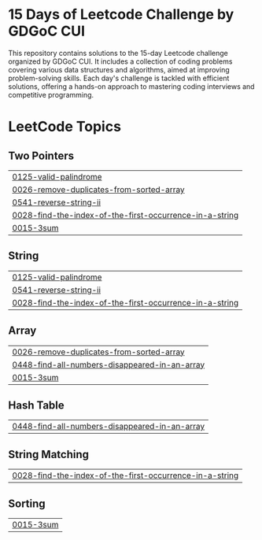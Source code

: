 # 15 Days of Leetcode Challenge by GDGoC CUI

This repository contains solutions to the 15-day Leetcode challenge organized by GDGoC CUI. It includes a collection of coding problems covering various data structures and algorithms, aimed at improving problem-solving skills. Each day's challenge is tackled with efficient solutions, offering a hands-on approach to mastering coding interviews and competitive programming.

<!---LeetCode Topics Start-->
# LeetCode Topics
## Two Pointers
|  |
| ------- |
| [0125-valid-palindrome](https://github.com/afnanahmadtariq/15-Days-Of-LeetCode-Challenge/tree/master/0125-valid-palindrome) |
| [0026-remove-duplicates-from-sorted-array](https://github.com/afnanahmadtariq/15-Days-Of-LeetCode-Challenge/tree/master/0026-remove-duplicates-from-sorted-array) |
| [0541-reverse-string-ii](https://github.com/afnanahmadtariq/15-Days-Of-LeetCode-Challenge/tree/master/0541-reverse-string-ii) |
| [0028-find-the-index-of-the-first-occurrence-in-a-string](https://github.com/afnanahmadtariq/15-Days-Of-LeetCode-Challenge/tree/master/0028-find-the-index-of-the-first-occurrence-in-a-string) |
| [0015-3sum](https://github.com/afnanahmadtariq/15-Days-Of-LeetCode-Challenge/tree/master/0015-3sum) |
## String
|  |
| ------- |
| [0125-valid-palindrome](https://github.com/afnanahmadtariq/15-Days-Of-LeetCode-Challenge/tree/master/0125-valid-palindrome) |
| [0541-reverse-string-ii](https://github.com/afnanahmadtariq/15-Days-Of-LeetCode-Challenge/tree/master/0541-reverse-string-ii) |
| [0028-find-the-index-of-the-first-occurrence-in-a-string](https://github.com/afnanahmadtariq/15-Days-Of-LeetCode-Challenge/tree/master/0028-find-the-index-of-the-first-occurrence-in-a-string) |
## Array
|  |
| ------- |
| [0026-remove-duplicates-from-sorted-array](https://github.com/afnanahmadtariq/15-Days-Of-LeetCode-Challenge/tree/master/0026-remove-duplicates-from-sorted-array) |
| [0448-find-all-numbers-disappeared-in-an-array](https://github.com/afnanahmadtariq/15-Days-Of-LeetCode-Challenge/tree/master/0448-find-all-numbers-disappeared-in-an-array) |
| [0015-3sum](https://github.com/afnanahmadtariq/15-Days-Of-LeetCode-Challenge/tree/master/0015-3sum) |
## Hash Table
|  |
| ------- |
| [0448-find-all-numbers-disappeared-in-an-array](https://github.com/afnanahmadtariq/15-Days-Of-LeetCode-Challenge/tree/master/0448-find-all-numbers-disappeared-in-an-array) |
## String Matching
|  |
| ------- |
| [0028-find-the-index-of-the-first-occurrence-in-a-string](https://github.com/afnanahmadtariq/15-Days-Of-LeetCode-Challenge/tree/master/0028-find-the-index-of-the-first-occurrence-in-a-string) |
## Sorting
|  |
| ------- |
| [0015-3sum](https://github.com/afnanahmadtariq/15-Days-Of-LeetCode-Challenge/tree/master/0015-3sum) |
<!---LeetCode Topics End-->